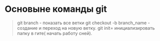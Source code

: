 # Основыне команды git
>git branch - показать все ветки
>git checkout -b branch_name - создание и переход на новую ветку.
>git init= инициализировать папку в гите( начать работу сней).
